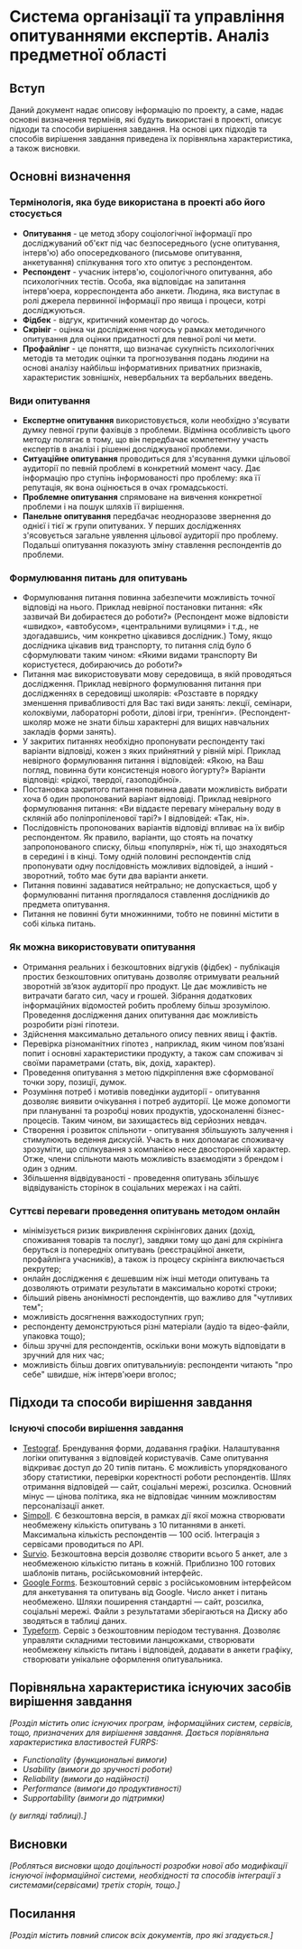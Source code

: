 # Система організації та управління опитуваннями експертів. Аналіз предметної області

## Вступ

Даний документ надає описову інформацію по проекту, а саме, надає основні визначення термінів, які будуть використані в проекті, описує підходи та способи вирішення завдання.
На основі цих підходів та способів вирішення завдання приведена їх порівняльна характеристика, а також висновки.


## Основні визначення

### Термінологія, яка буде використана в проекті або його стосується
* **Опитування** - це метод збору соціологічної інформації про досліджуваний об'єкт під час безпосереднього (усне опитування, інтерв'ю) або опосередкованого (письмове опитування, анкетування) спілкування того хто опитує з респондентом.
* **Респондент** - учасник інтерв'ю, соціологічного опитування, або психологічних тестів. Особа, яка відповідає на запитання інтерв'юера, корреспондента або анкети. Людина, яка виступає в ролі джерела первинної інформації про явища і процеси, котрі досліджуються.
* **Фідбек** - відгук, критичний коментар до чогось.
* **Скрініг** - оцінка чи дослідження чогось у рамках методичного опитування для оцінки придатності для певної ролі чи мети.
* **Профайлінг** - це поняття, що визначає сукупність психологічних методів та методик оцінки та прогнозування подань людини на основі аналізу найбільш інформативних приватних признаків, характеристик зовнішніх, невербальних та вербальних введень.

### Види опитування
* **Експертне опитування** використовується, коли необхідно з'ясувати думку певної групи фахівців з проблеми. Відмінна особливість цього методу полягає в тому, що він передбачає компетентну участь експертів в аналізі і рішенні досліджуваної проблеми.
* **Ситуаційне опитування** проводиться для з'ясування думки цільової аудиторії по певній проблемі в конкретний момент часу. Дає інформацію про ступінь інформованості про проблему: яка її репутація, як вона оцінюється в очах громадськості. 
* **Проблемне опитування** спрямоване на вивчення конкретної проблеми і на пошук шляхів її вирішення.
* **Панельне опитування** передбачає неодноразове звернення до однієї і тієї ж групи опитуваних. У перших дослідженнях з'ясовується загальне уявлення цільової аудиторії про проблему. Подальші опитування показують зміну ставлення респондентів до проблеми.

### Формулювання питань для опитувань
* Формулювання питання повинна забезпечити можливість точної відповіді на нього. Приклад невірної постановки питання: «Як зазвичай Ви добираєтеся до роботи?» (Респондент може відповісти «швидко», «автобусом», «центральними вулицями» і т.д., не здогадавшись, чим конкретно цікавився дослідник.) Тому, якщо дослідника цікавив вид транспорту, то питання слід було б сформулювати таким чином: «Якими видами транспорту Ви користуєтеся, добираючись до роботи?»
* Питання має використовувати мову середовища, в якій проводяться дослідження. Приклад невірного формулювання питання при дослідженнях в середовищі школярів: «Розставте в порядку зменшення привабливості для Вас такі види занять: лекції, семінари, колоквіуми, лабораторні роботи, ділові ігри, тренінги». (Респондент-школяр може не знати більш характерні для вищих навчальних закладів форми занять).
* У закритих питаннях необхідно пропонувати респонденту такі варіанти відповіді, кожен з яких прийнятний у рівній мірі. Приклад невірного формулювання питання і відповідей: «Якою, на Ваш погляд, повинна бути консистенція нового йогурту?» Варіанти відповіді: «рідкої, твердої, газоподібної».
* Постановка закритого питання повинна давати можливість вибрати хоча б один пропонований варіант відповіді. Приклад невірного формулювання питання: «Ви віддаєте перевагу мінеральну воду в скляній або поліпропіленової тарі?» І відповідей: «Так, ні».
* Послідовність пропонованих варіантів відповіді впливає на їх вибір респондентом. Як правило, варіанти, що стоять на початку запропонованого списку, більш «популярні», ніж ті, що знаходяться в середині і в кінці. Тому одній половині респондентів слід пропонувати одну послідовність можливих відповідей, а інший - зворотний, тобто має бути два варіанти анкети.
* Питання повинні задаватися нейтрально; не допускається, щоб у формулюванні питання проглядалося ставлення дослідників до предмета опитування.
* Питання не повинні бути множинними, тобто не повинні містити в собі кілька питань.

### Як можна  використовувати опитування
* Отримання реальних і безкоштовних відгуків (фідбек) - публікація простих безкоштовних опитувань дозволяє отримувати реальний зворотній зв’язок аудиторії про продукт. Це дає можливість не витрачати багато сил, часу и грошей. Зібрання додаткових інформаційних відомостей робить проблему більш зрозумілою. Проведення дослідження  даних опитування дає можливість розробити різні гіпотези.
* Здійснення максимально детального опису певних явищ і фактів.
* Перевірка різноманітних гіпотез , наприклад, яким чином пов’язані попит і основні характеристики продукту, а також сам споживач зі своїми параметрами (стать, вік, дохід, характер).
* Проведення опитування з метою підкріплення вже сформованої точки зору, позиції, думок.
* Розуміння потреб і мотивів поведінки аудиторії - опитування дозволяє виявити очікування і потреб аудиторії. Це може допомогти при плануванні та розробці нових продуктів, удосконаленні бізнес-процесів. Таким чином, ви захищаєтесь від серйозних невдач.
* Створення і розвиток спільноти - опитування збільшують залучення і стимулюють ведення дискусій. Участь в них допомагає споживачу зрозуміти, що спілкування з компанією несе двосторонній характер. Отже, члени спільноти мають можливість взаємодіяти з брендом і один з одним.
* Збільшення відвідуваності - проведення опитувань збільшує відвідуваність сторінок в соціальних мережах і на сайті. 


### Суттєві переваги проведення опитувань методом онлайн
* мінімізується ризик викривлення скрінінгових даних (дохід, споживання товарів та послуг), 
завдяки тому що дані для скрінінга беруться  із попередніх опитувань (реєстраційної анкети, профайлінга учасників), 
а також із процесу скрінінга виключається рекрутер;
* онлайн дослідження є дешевшим ніж інші методи опитувань та дозволяють отримати результати в максимально короткі строки;
* більший рівень анонімності респондентів, що важливо для "чутливих тем";
* можливість досягнення важкодоступних груп;
* респонденту демонструються різні матеріали (аудіо та відео-файли, упаковка тощо);
* більш зручні для респондентів, оскільки вони можуть відповідати в зручний для них час;
* можливість більш довгих опитувальниуів: респонденти читають "про себе" швидше, ніж інтерв'юери вголос;

## Підходи та способи вирішення завдання


### Існуючі способи вирішення завдання
* [Testograf](https://www.testograf.ru/ru/). Брендування форми, додавання графіки. Налаштування логіки опитування з відповідей користувачів. Саме опитування відкриває доступ до 20 типів питань. Є можливість упорядкованого збору статистики, перевірки коректності роботи респондентів. Шлях отримання відповідей — сайт, соціальні мережі, розсилка. Основний мінус — цінова політика, яка не відповідає чинним можливостям персоналізації анкет. 
* [Simpoll](https://simpoll.ru/). Є безкоштовна версія, в рамках дії якої можна створювати необмежену кількість опитувань з 10 питаннями в анкеті. Максимальна кількість респондентів — 100 осіб. Інтеграція з сервісами проводиться по API. 
* [Survio](https://www.survio.com/ru/). Безкоштовна версія дозволяє створити всього 5 анкет, але з необмеженою кількістю питань в кожній. Приблизно 100 готових шаблонів питань, російськомовний інтерфейс. 
* [Google Forms](https://www.google.com/intl/ru_ua/forms/about/). Безкоштовний сервіс з російськомовним інтерфейсом для анкетування та опитувань від Google. Число анкет і питань необмежено. Шляхи поширення стандартні — сайт, розсилка, соціальні мережі. Файли з результатами зберігаються на Диску або зводяться в таблиці даних. 
* [Typeform](https://www.typeform.com/). Сервіс з безкоштовним періодом тестування. Дозволяє управляти складними тестовими ланцюжками, створювати необмежену кількість питань і відповідей, додавати в анкети графіку, створювати унікальне оформлення опитувальника.

## Порівняльна характеристика існуючих засобів вирішення завдання

*[Розділ містить опис існуючих програм, інформаційних систем, сервісів, тощо, призначених для вирішення 
завдання. Дається порівняльна характеристика властивостей FURPS:*
- *Functionality (функциональні вимоги)*
- *Usability (вимоги до зручності роботи)*
- *Reliability (вимоги до надійності)*
- *Performance (вимоги до продуктивності)*
- *Supportability (вимоги до підтримки)*

 *(у вигляді таблиці).]*

## Висновки

*[Робляться висновки щодо доцільності розробки нової або модифікації існуючої інформаційної системи, необхідності та способів інтеграції з системами(сервісами) третіх сторін, тощо.]*

## Посилання

*[Розділ містить повний список всіх документів, про які згадується.]*
